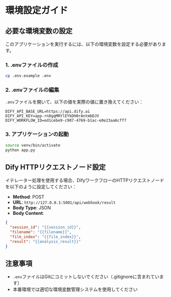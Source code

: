 # 環境設定ガイド

## 必要な環境変数の設定

このアプリケーションを実行するには、以下の環境変数を設定する必要があります。

### 1. .envファイルの作成

```bash
cp .env.example .env
```

### 2. .envファイルの編集

`.env`ファイルを開いて、以下の値を実際の値に置き換えてください：

```
DIFY_API_BASE_URL=https://api.dify.ai
DIFY_API_KEY=app-rn8gqMRYlEYkDH0rAntmbDJV
DIFY_WORKFLOW_ID=ed1cebe9-c907-4769-b1ac-e0e23aa6cff7
```

### 3. アプリケーションの起動

```bash
source venv/bin/activate
python app.py
```

## Dify HTTPリクエストノード設定

イテレーター処理を使用する場合、DifyワークフローのHTTPリクエストノードを以下のように設定してください：

- **Method**: POST
- **URL**: `http://127.0.0.1:5001/api/webhook/result`
- **Body Type**: JSON
- **Body Content**: 
```json
{
  "session_id": "{{session_id}}",
  "filename": "{{filename}}",
  "file_index": "{{file_index}}",
  "result": "{{analysis_result}}"
}
```

## 注意事項

- `.env`ファイルはGitにコミットしないでください（.gitignoreに含まれています）
- 本番環境では適切な環境変数管理システムを使用してください
